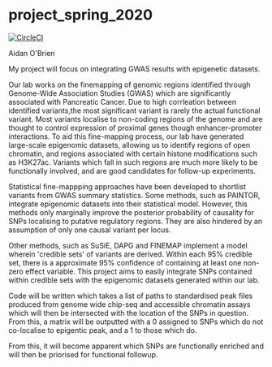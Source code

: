 #  project_spring_2020

[![CircleCI](https://circleci.com/gh/biof309/project_spring_2020/tree/master.svg?style=shield)](https://circleci.com/gh/biof309/project_spring_2020/tree/master)

Aidan O'Brien 

My project will focus on integrating GWAS results with epigenetic datasets. 

Our lab works on the finemapping of genomic regions identified through Genome-Wide Association Studies (GWAS) which are significantly associated with Pancreatic Cancer. Due to high corrleation between identified variants,the most significant variant is rarely the actual functional variant. Most variants localise to non-coding regions of the genome and are thought to control expression of proximal genes though enhancer-promoter interactions. To aid this fine-mapping process, our lab have generated large-scale epigenomic datasets, allowing us to identify regions of open chromatin, and regions associated with certain histone modifications such as H3K27ac. Variants which fall in such regions are much more likely to be functionally involved, and are good candidates for follow-up experiments. 

Statistical fine-mappping approaches have been developed to shortlist variants from GWAS summary statistics. Some methods, such as PAINTOR, integrate epigenomic datasets into their statistical model. However, this methods only marginally improve the posterior probability of causality for SNPs localising to putative regulatory regions. They are also hindered by an assumption of only one causal variant per locus.

Other methods, such as SuSiE, DAPG and FINEMAP implement a model wherein 'credible sets' of variants are derived. Within each 95% credible set, there is a approximate 95% confidence of containing at least one non-zero effect variable. This project aims to easily integrate SNPs contained within credible sets with the epigenomic datasets generated within our lab. 

Code will be written which takes a list of paths to standardised peak files produced from genome wide chip-seq and accessible chromatin assays which will then be intersected with the location of the SNPs in question. From this, a matrix will be outputted with a 0 assigned to SNPs which do not co-localise to epigentic peak, and a 1 to those which do. 

From this, it will become apparent which SNPs are functionally enriched and will then be priorised for functional followup.

